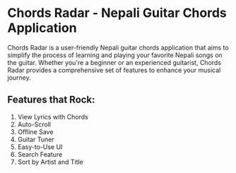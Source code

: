 
# Chords Radar - Nepali Guitar Chords Application

Chords Radar is a user-friendly Nepali guitar chords application that aims to simplify the process of learning and playing your favorite Nepali songs on the guitar. Whether you're a beginner or an experienced guitarist, Chords Radar provides a comprehensive set of features to enhance your musical journey.

## Features that Rock:
1. View Lyrics with Chords
2. Auto-Scroll
3. Offline Save
4. Guitar Tuner
5. Easy-to-Use UI
6. Search Feature
7. Sort by Artist and Title

